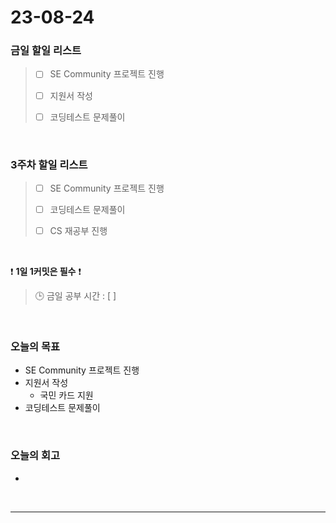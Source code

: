 # 23-08-24
### 금일 할일 리스트
> - [ ]  SE Community 프로젝트 진행
>
> - [ ]  지원서 작성
>
> - [ ]  코딩테스트 문제풀이



<br/>

### 3주차 할일 리스트  
> - [ ]  SE Community 프로젝트 진행
>
> - [ ]  코딩테스트 문제풀이
>
> - [ ]  CS 재공부 진행

<br/>

❗ **1일 1커밋은 필수** ❗
> 🕒 금일 공부 시간 : [  ]
  
<br/>

### 오늘의 목표
- SE Community 프로젝트 진행
- 지원서 작성
    - 국민 카드 지원 
- 코딩테스트 문제풀이


<br>

### 오늘의 회고
- 


<br/>

------------  
